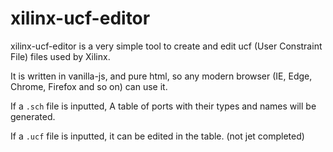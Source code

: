 # xilinx-ucf-editor

xilinx-ucf-editor is a very simple tool to create and edit ucf (User Constraint File) files used by Xilinx.

It is written in vanilla-js, and pure html, so any modern browser (IE, Edge, Chrome, Firefox and so on) can use it.

If a `.sch` file is inputted, A table of ports with their types and names will be generated.

If a `.ucf` file is inputted, it can be edited in the table. (not jet completed)
